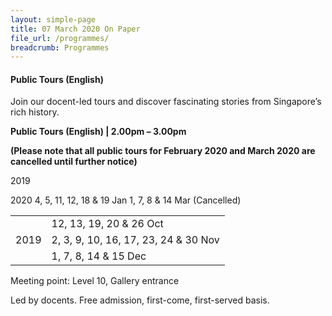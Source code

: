 ```yaml
---
layout: simple-page
title: 07 March 2020 On Paper
file_url: /programmes/
breadcrumb: Programmes
---
```

#### Public Tours (English)
Join our docent-led tours and discover fascinating stories from Singapore’s rich history.

<strong>Public Tours (English) | 2.00pm – 3.00pm</strong>

<strong>(Please note that all public tours for February 2020 and March 2020 are cancelled until further notice)</strong>

2019	




2020
4, 5, 11, 12, 18 & 19 Jan
1, 7, 8 & 14 Mar (Cancelled)

<table>
  <tr>
    <td rowspan="3">2019</td>
    <td>12, 13, 19, 20 & 26 Oct</td>
  </tr>
  <tr>
    <td>2, 3, 9, 10, 16, 17, 23, 24 & 30 Nov</td>
  </tr>
  <tr>
    <td>1, 7, 8, 14 & 15 Dec</td>
  </tr>
</table>

Meeting point: Level 10, Gallery entrance

Led by docents. Free admission, first-come, first-served basis.
